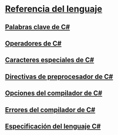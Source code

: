# [Referencia del lenguaje](index.md)
## [Palabras clave de C#](keywords/)
## [Operadores de C#](operators/)
## [Caracteres especiales de C#](tokens/)

## [Directivas de preprocesador de C#](preprocessor-directives/)
## [Opciones del compilador de C#](compiler-options/)
## [Errores del compilador de C#](compiler-messages/)
## [Especificación del lenguaje C#](language-specification.md)
